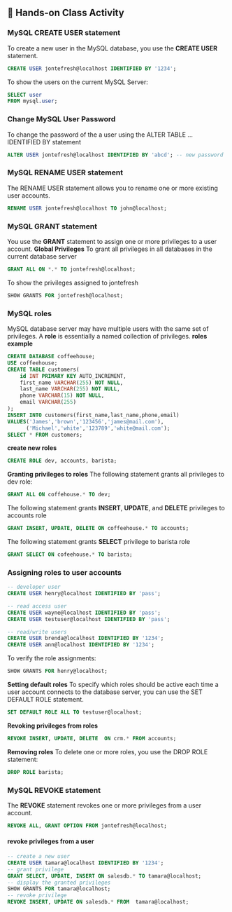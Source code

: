## 🎯 Hands-on Class Activity

### MySQL CREATE USER statement
To create a new user in the MySQL database, you use the **CREATE USER** statement.
```sql
CREATE USER jontefresh@localhost IDENTIFIED BY '1234';
```
To show the users on the current MySQL Server:
```sql
SELECT user 
FROM mysql.user;
```
### Change MySQL User Password
To change the password of the a user using the ALTER TABLE … IDENTIFIED BY statement
```sql
ALTER USER jontefresh@localhost IDENTIFIED BY 'abcd'; -- new password
```
### MySQL RENAME USER statement
The RENAME USER statement allows you to rename one or more existing user accounts.
```sql
RENAME USER jontefresh@localhost TO john@localhost;
```
### MySQL GRANT statement
You use the **GRANT** statement to assign one or more privileges to a user account.
**Global Privileges**
To grant all privileges in all databases in the current database server
```sql
GRANT ALL ON *.* TO jontefresh@localhost;
```
To show the privileges assigned to jontefresh
```sql
SHOW GRANTS FOR jontefresh@localhost;
```
### MySQL roles
MySQL database server may have multiple users with the same set of privileges.
A **role** is essentially a named collection of privileges.
**roles example**
```sql
CREATE DATABASE coffeehouse;
USE coffeehouse;
CREATE TABLE customers(
    id INT PRIMARY KEY AUTO_INCREMENT,
    first_name VARCHAR(255) NOT NULL, 
    last_name VARCHAR(255) NOT NULL, 
    phone VARCHAR(15) NOT NULL,
    email VARCHAR(255)
);
INSERT INTO customers(first_name,last_name,phone,email)
VALUES('James','brown','123456','james@mail.com'),
      ('Michael','white','123789','white@mail.com');
SELECT * FROM customers;
```
**create new roles**
```sql
CREATE ROLE dev, accounts, barista;
```
**Granting privileges to roles**
The following statement grants all privileges to dev role:
```sql
GRANT ALL ON coffehouse.* TO dev;
```
The following statement grants **INSERT**, **UPDATE**, and **DELETE** privileges to accounts role
```sql
GRANT INSERT, UPDATE, DELETE ON coffeehouse.* TO accounts;
```
The following statement grants **SELECT** privilege to barista role
```sql
GRANT SELECT ON cofeehouse.* TO barista;
```
### Assigning roles to user accounts
```sql
-- developer user 
CREATE USER henry@localhost IDENTIFIED BY 'pass';

-- read access user
CREATE USER wayne@localhost IDENTIFIED BY 'pass';
CREATE USER testuser@localhost IDENTIFIED BY 'pass';     

-- read/write users
CREATE USER brenda@localhost IDENTIFIED BY '1234';   
CREATE USER ann@localhost IDENTIFIED BY '1234';
```
To verify the role assignments:
```sql
SHOW GRANTS FOR henry@localhost;
```
**Setting default roles**
To specify which roles should be active each time a user account connects to the database server, you can use the SET DEFAULT ROLE statement.
```sql
SET DEFAULT ROLE ALL TO testuser@localhost;
```
**Revoking privileges from roles**
```sql
REVOKE INSERT, UPDATE, DELETE  ON crm.* FROM accounts;
```
**Removing roles**
To delete one or more roles, you use the DROP ROLE statement:
```sql
DROP ROLE barista;
```
### MySQL REVOKE statement
The **REVOKE** statement revokes one or more privileges from a user account.
```sql
REVOKE ALL, GRANT OPTION FROM jontefresh@localhost;
```
#### revoke privileges from a user
```sql
-- create a new user 
CREATE USER tamara@localhost IDENTIFIED BY '1234';
-- grant privilege
GRANT SELECT, UPDATE, INSERT ON salesdb.* TO tamara@localhost;
-- display the granted privileges
SHOW GRANTS FOR tamara@localhost;
-- revoke privilege
REVOKE INSERT, UPDATE ON salesdb.* FROM  tamara@localhost;
```
